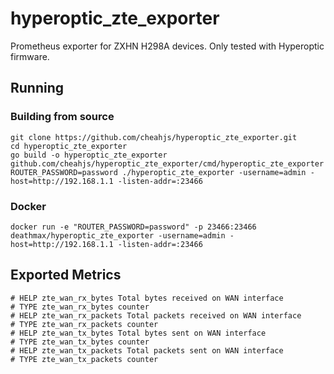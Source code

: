 # hyperoptic_zte_exporter

Prometheus exporter for ZXHN H298A devices.
Only tested with Hyperoptic firmware.

## Running

### Building from source

```shell script
git clone https://github.com/cheahjs/hyperoptic_zte_exporter.git
cd hyperoptic_zte_exporter
go build -o hyperoptic_zte_exporter github.com/cheahjs/hyperoptic_zte_exporter/cmd/hyperoptic_zte_exporter
ROUTER_PASSWORD=password ./hyperoptic_zte_exporter -username=admin -host=http://192.168.1.1 -listen-addr=:23466
```

### Docker

```shell script
docker run -e "ROUTER_PASSWORD=password" -p 23466:23466 deathmax/hyperoptic_zte_exporter -username=admin -host=http://192.168.1.1 -listen-addr=:23466
```

## Exported Metrics

```
# HELP zte_wan_rx_bytes Total bytes received on WAN interface
# TYPE zte_wan_rx_bytes counter
# HELP zte_wan_rx_packets Total packets received on WAN interface
# TYPE zte_wan_rx_packets counter
# HELP zte_wan_tx_bytes Total bytes sent on WAN interface
# TYPE zte_wan_tx_bytes counter
# HELP zte_wan_tx_packets Total packets sent on WAN interface
# TYPE zte_wan_tx_packets counter
```
